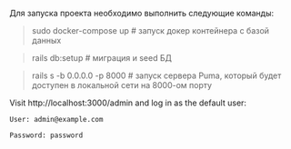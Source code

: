 Для запуска проекта необходимо выполнить следующие команды:
>sudo docker-compose up # запуск докер контейнера с базой данных

>rails db:setup # миграция и seed БД

>rails s -b 0.0.0.0 -p 8000 # запуск сервера Puma, который будет доступен в локальной сети на 8000-ом порту

Visit http://localhost:3000/admin and log in as the default user:

    User: admin@example.com

    Password: password
